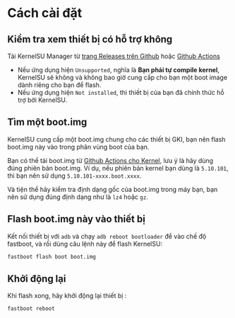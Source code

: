 # Cách cài đặt

## Kiểm tra xem thiết bị có hỗ trợ không

Tải KernelSU Manager từ [trang Releases trên Github](https://github.com/tiann/KernelSU/releases) hoặc [Github Actions](https://github.com/tiann/KernelSU/actions/workflows/build-manager.yml)

- Nếu ứng dụng hiện `Unsupported`, nghĩa là **Bạn phải tự compile kernel**, KernelSU sẽ không và không bao giờ cung cấp cho bạn một boot image dành riêng cho bạn để flash.
- Nếu ứng dụng hiện `Not installed`, thì thiết bị của bạn đã chính thức hỗ trợ bởi KernelSU.

## Tìm một boot.img

KernelSU cung cấp một boot.img chung cho các thiết bị GKI, bạn nên flash boot.img này vào trong phân vùng boot của bạn.

Bạn có thể tải boot.img từ [Github Actions cho Kernel](https://github.com/tiann/KernelSU/actions/workflows/build-kernel.yml), lưu ý là hãy dùng đúng phiên bản boot.img. Ví dụ, nếu phiên bản kernel bạn dùng là `5.10.101`, thì bạn nên sử dụng `5.10.101-xxxx.boot.xxxx`.

Và tiện thể hãy kiểm tra định dạng gốc của boot.img trong máy bạn, bạn nên sử dụng đúng định dạng như là `lz4` hoặc `gz`.

## Flash boot.img này vào thiết bị

Kết nối thiết bị với `adb` và chạy `adb reboot bootloader` để vào chế độ fastboot, và rồi dùng câu lệnh này để flash KernelSU:

```sh
fastboot flash boot boot.img
```

## Khởi động lại

Khi flash xong, hãy khởi động lại thiết bị :

```sh
fastboot reboot
```
